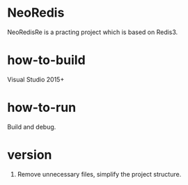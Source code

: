 NeoRedis
=========
NeoRedisRe is a practing project which is based on Redis3.


how-to-build
============
Visual Studio 2015+


how-to-run
============
Build and debug.

version
=========
1. Remove unnecessary files, simplify the project structure.

